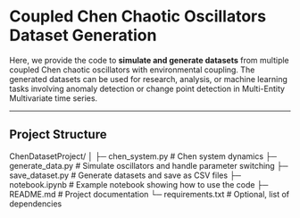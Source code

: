 # Coupled Chen Chaotic Oscillators Dataset Generation

Here, we provide the code to **simulate and generate datasets** from multiple coupled Chen chaotic oscillators with environmental coupling. The generated datasets can be used for research, analysis, or machine learning tasks involving anomaly detection or change point detection in Multi-Entity Multivariate time series.

---

## Project Structure
ChenDatasetProject/
│
├─ chen_system.py        # Chen system dynamics
├─ generate_data.py      # Simulate oscillators and handle parameter switching
├─ save_dataset.py       # Generate datasets and save as CSV files
├─ notebook.ipynb        # Example notebook showing how to use the code
├─ README.md             # Project documentation
└─ requirements.txt      # Optional, list of dependencies
